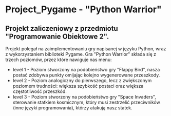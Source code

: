 # Project_Pygame - "Python Warrior"
## Projekt zaliczeniowy z przedmiotu "Programowanie Obiektowe 2".
Projekt polegał na zaimplementowaniu gry napisanej w języku Python, wraz z wykorzystaniem biblioteki Pygame.
Gra "Python Warrior" składa się z trzech poziomów, przez które nawiguje nas menu:
  - level 1 - Poziom stworzony na podobieństwo gry "Flappy Bird", nasza postać zdobywa punkty omijając kolejno wygenerowane przeszkody.
  - level 2 - Poziom analogiczny do pierwszego, lecz z zwiększonym poziomem trudności: większa szybkość postaci oraz większa częstotliwość przeszkód.
  - level 3 - Poziom stworzony na podobieństwo gry "Space Invaders", sterowanie statkiem kosmicznym, który musi zestrzelić przeciwników (inne języki programowania), którzy atakują nasz statek.
